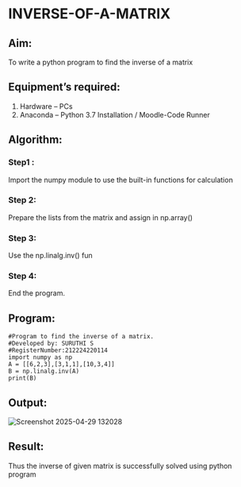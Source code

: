 # INVERSE-OF-A-MATRIX
## Aim:
To write a python program to find the inverse of a matrix
## Equipment’s required:
1. 	Hardware – PCs
2. 	Anaconda – Python 3.7 Installation / Moodle-Code Runner
## Algorithm:
### Step1 :
Import the numpy module to use the built-in functions for calculation

### Step 2:
Prepare the lists from the matrix and assign in np.array()

### Step 3:
Use the np.linalg.inv() fun

### Step 4:
End the program.
## Program:
```
#Program to find the inverse of a matrix.
#Developed by: SURUTHI S 
#RegisterNumber:212224220114
import numpy as np
A = [[6,2,3],[3,1,1],[10,3,4]]
B = np.linalg.inv(A)
print(B)
```
## Output:
![Screenshot 2025-04-29 132028](https://github.com/user-attachments/assets/3576b5ff-9c9f-4bc5-9096-a4ef5821e457)

## Result:
Thus the inverse of given matrix is successfully solved using python program

